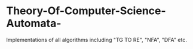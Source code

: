 # Theory-Of-Computer-Science-Automata-
Implementations of all algorithms including "TG TO RE", "NFA", "DFA" etc.
